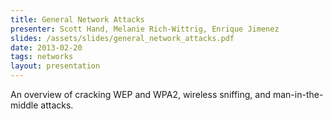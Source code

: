 ```yaml
---
title: General Network Attacks
presenter: Scott Hand, Melanie Rich-Wittrig, Enrique Jimenez
slides: /assets/slides/general_network_attacks.pdf
date: 2013-02-20
tags: networks
layout: presentation
---
```

An overview of cracking WEP and WPA2, wireless sniffing, and man-in-the-middle attacks.
